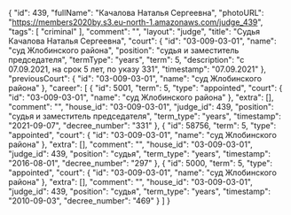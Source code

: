 {
    "id": 439,
    "fullName": "Качалова Наталья Сергеевна",
    "photoURL": "https://members2020by.s3.eu-north-1.amazonaws.com/judge_439",
    "tags": [
        "criminal"
    ],
    "comment": "",
    "layout": "judge",
    "title": "Судья Качалова Наталья Сергеевна",
    "court": {
        "id": "03-009-03-01",
        "name": "суд Жлобинского района",
        "position": "судья и заместитель председателя",
        "termType": "years",
        "term": 5,
        "description": "c 07.09.2021, на срок 5 лет, по указу 331",
        "timestamp": "07.09.2021"
    },
    "previousCourt": {
        "id": "03-009-03-01",
        "name": "суд Жлобинского района"
    },
    "career": [
        {
            "id": 5001,
            "term": 5,
            "type": "appointed",
            "court": {
                "id": "03-009-03-01",
                "name": "суд Жлобинского района"
            },
            "extra": [],
            "comment": "",
            "house_id": "03-009-03-01",
            "judge_id": 439,
            "position": "судья и заместитель председателя",
            "term_type": "years",
            "timestamp": "2021-09-07",
            "decree_number": "331"
        },
        {
            "id": 58756,
            "term": 5,
            "type": "appointed",
            "court": {
                "id": "03-009-03-01",
                "name": "суд Жлобинского района"
            },
            "extra": [],
            "comment": "",
            "house_id": "03-009-03-01",
            "judge_id": 439,
            "position": "судья",
            "term_type": "years",
            "timestamp": "2016-08-01",
            "decree_number": "297"
        },
        {
            "id": 5000,
            "term": 5,
            "type": "appointed",
            "court": {
                "id": "03-009-03-01",
                "name": "суд Жлобинского района"
            },
            "extra": [],
            "comment": "",
            "house_id": "03-009-03-01",
            "judge_id": 439,
            "position": "судья",
            "term_type": "years",
            "timestamp": "2010-09-03",
            "decree_number": "469"
        }
    ]
}